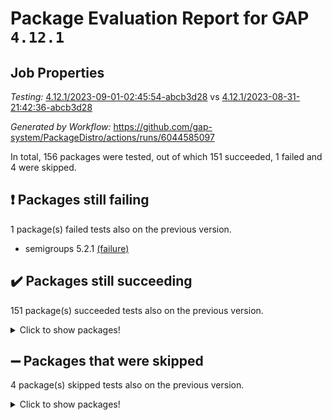# Package Evaluation Report for GAP `4.12.1`

## Job Properties

*Testing:* [4.12.1/2023-09-01-02:45:54-abcb3d28](https://github.com/gap-system/PackageDistro/blob/data/reports/4.12.1/2023-09-01-02:45:54-abcb3d28) vs [4.12.1/2023-08-31-21:42:36-abcb3d28](https://github.com/gap-system/PackageDistro/blob/data/reports/4.12.1/2023-08-31-21:42:36-abcb3d28)

*Generated by Workflow:* https://github.com/gap-system/PackageDistro/actions/runs/6044585097

In total, 156 packages were tested, out of which 151 succeeded, 1 failed and 4 were skipped.

## :exclamation: Packages still failing

1 package(s) failed tests also on the previous version.
- semigroups 5.2.1 [(failure)](https://github.com/gap-system/PackageDistro/actions/runs/6044585097/job/16403664932)

## :heavy_check_mark: Packages still succeeding

151 package(s) succeeded tests also on the previous version.
<details><summary>Click to show packages!</summary>

- 4ti2interface 2023.02-04 [(success)](https://github.com/gap-system/PackageDistro/actions/runs/6044585097/job/16403652631)
- ace 5.6.2 [(success)](https://github.com/gap-system/PackageDistro/actions/runs/6044585097/job/16403652745)
- aclib 1.3.2 [(success)](https://github.com/gap-system/PackageDistro/actions/runs/6044585097/job/16403652848)
- agt 0.3.1 [(success)](https://github.com/gap-system/PackageDistro/actions/runs/6044585097/job/16403652950)
- alnuth 3.2.1 [(success)](https://github.com/gap-system/PackageDistro/actions/runs/6044585097/job/16403653055)
- anupq 3.3.0 [(success)](https://github.com/gap-system/PackageDistro/actions/runs/6044585097/job/16403653169)
- atlasrep 2.1.6 [(success)](https://github.com/gap-system/PackageDistro/actions/runs/6044585097/job/16403653284)
- autodoc 2023.06.19 [(success)](https://github.com/gap-system/PackageDistro/actions/runs/6044585097/job/16403653408)
- automata 1.15 [(success)](https://github.com/gap-system/PackageDistro/actions/runs/6044585097/job/16403653560)
- automgrp 1.3.2 [(success)](https://github.com/gap-system/PackageDistro/actions/runs/6044585097/job/16403653649)
- autpgrp 1.11 [(success)](https://github.com/gap-system/PackageDistro/actions/runs/6044585097/job/16403653737)
- cap 2023.08-18 [(success)](https://github.com/gap-system/PackageDistro/actions/runs/6044585097/job/16403653839)
- caratinterface 2.3.5 [(success)](https://github.com/gap-system/PackageDistro/actions/runs/6044585097/job/16403653939)
- cddinterface 2022.11.01 [(success)](https://github.com/gap-system/PackageDistro/actions/runs/6044585097/job/16403654039)
- circle 1.6.6 [(success)](https://github.com/gap-system/PackageDistro/actions/runs/6044585097/job/16403654126)
- classicpres 1.22 [(success)](https://github.com/gap-system/PackageDistro/actions/runs/6044585097/job/16403654228)
- cohomolo 1.6.11 [(success)](https://github.com/gap-system/PackageDistro/actions/runs/6044585097/job/16403654318)
- congruence 1.2.5 [(success)](https://github.com/gap-system/PackageDistro/actions/runs/6044585097/job/16403654426)
- corelg 1.56 [(success)](https://github.com/gap-system/PackageDistro/actions/runs/6044585097/job/16403654525)
- crime 1.6 [(success)](https://github.com/gap-system/PackageDistro/actions/runs/6044585097/job/16403654638)
- crisp 1.4.6 [(success)](https://github.com/gap-system/PackageDistro/actions/runs/6044585097/job/16403654776)
- crypting 0.10.4 [(success)](https://github.com/gap-system/PackageDistro/actions/runs/6044585097/job/16403654869)
- cryst 4.1.26 [(success)](https://github.com/gap-system/PackageDistro/actions/runs/6044585097/job/16403654982)
- crystcat 1.1.10 [(success)](https://github.com/gap-system/PackageDistro/actions/runs/6044585097/job/16403655093)
- ctbllib 1.3.6 [(success)](https://github.com/gap-system/PackageDistro/actions/runs/6044585097/job/16403655195)
- cubefree 1.19 [(success)](https://github.com/gap-system/PackageDistro/actions/runs/6044585097/job/16403655308)
- curlinterface 2.3.2 [(success)](https://github.com/gap-system/PackageDistro/actions/runs/6044585097/job/16403655404)
- cvec 2.8.1 [(success)](https://github.com/gap-system/PackageDistro/actions/runs/6044585097/job/16403655501)
- datastructures 0.3.0 [(success)](https://github.com/gap-system/PackageDistro/actions/runs/6044585097/job/16403655575)
- deepthought 1.0.6 [(success)](https://github.com/gap-system/PackageDistro/actions/runs/6044585097/job/16403655685)
- design 1.8 [(success)](https://github.com/gap-system/PackageDistro/actions/runs/6044585097/job/16403655794)
- difsets 2.3.1 [(success)](https://github.com/gap-system/PackageDistro/actions/runs/6044585097/job/16403655897)
- digraphs 1.6.2 [(success)](https://github.com/gap-system/PackageDistro/actions/runs/6044585097/job/16403655999)
- edim 1.3.7 [(success)](https://github.com/gap-system/PackageDistro/actions/runs/6044585097/job/16403656121)
- example 4.3.4 [(success)](https://github.com/gap-system/PackageDistro/actions/runs/6044585097/job/16403656216)
- examplesforhomalg 2023.08-01 [(success)](https://github.com/gap-system/PackageDistro/actions/runs/6044585097/job/16403656315)
- factint 1.6.3 [(success)](https://github.com/gap-system/PackageDistro/actions/runs/6044585097/job/16403656430)
- ferret 1.0.9 [(success)](https://github.com/gap-system/PackageDistro/actions/runs/6044585097/job/16403656524)
- fga 1.5.0 [(success)](https://github.com/gap-system/PackageDistro/actions/runs/6044585097/job/16403656616)
- fining 1.5.6 [(success)](https://github.com/gap-system/PackageDistro/actions/runs/6044585097/job/16403656735)
- float 1.0.3 [(success)](https://github.com/gap-system/PackageDistro/actions/runs/6044585097/job/16403656833)
- format 1.4.3 [(success)](https://github.com/gap-system/PackageDistro/actions/runs/6044585097/job/16403656946)
- forms 1.2.9 [(success)](https://github.com/gap-system/PackageDistro/actions/runs/6044585097/job/16403657026)
- fplsa 1.2.6 [(success)](https://github.com/gap-system/PackageDistro/actions/runs/6044585097/job/16403657122)
- fr 2.4.12 [(success)](https://github.com/gap-system/PackageDistro/actions/runs/6044585097/job/16403657234)
- francy 2.0.3 [(success)](https://github.com/gap-system/PackageDistro/actions/runs/6044585097/job/16403657332)
- fwtree 1.3 [(success)](https://github.com/gap-system/PackageDistro/actions/runs/6044585097/job/16403657430)
- gapdoc 1.6.6 [(success)](https://github.com/gap-system/PackageDistro/actions/runs/6044585097/job/16403657534)
- gauss 2023.02-04 [(success)](https://github.com/gap-system/PackageDistro/actions/runs/6044585097/job/16403657642)
- gaussforhomalg 2023.08-01 [(success)](https://github.com/gap-system/PackageDistro/actions/runs/6044585097/job/16403657732)
- gbnp 1.0.5 [(success)](https://github.com/gap-system/PackageDistro/actions/runs/6044585097/job/16403657829)
- generalizedmorphismsforcap 2023.08-02 [(success)](https://github.com/gap-system/PackageDistro/actions/runs/6044585097/job/16403657919)
- genss 1.6.8 [(success)](https://github.com/gap-system/PackageDistro/actions/runs/6044585097/job/16403658022)
- gradedmodules 2023.08-01 [(success)](https://github.com/gap-system/PackageDistro/actions/runs/6044585097/job/16403658114)
- gradedringforhomalg 2023.08-01 [(success)](https://github.com/gap-system/PackageDistro/actions/runs/6044585097/job/16403658232)
- grape 4.9.0 [(success)](https://github.com/gap-system/PackageDistro/actions/runs/6044585097/job/16403658358)
- groupoids 1.73 [(success)](https://github.com/gap-system/PackageDistro/actions/runs/6044585097/job/16403658464)
- grpconst 2.6.4 [(success)](https://github.com/gap-system/PackageDistro/actions/runs/6044585097/job/16403658568)
- guarana 0.96.3 [(success)](https://github.com/gap-system/PackageDistro/actions/runs/6044585097/job/16403658666)
- guava 3.18 [(success)](https://github.com/gap-system/PackageDistro/actions/runs/6044585097/job/16403658781)
- hap 1.58 [(success)](https://github.com/gap-system/PackageDistro/actions/runs/6044585097/job/16403658947)
- hapcryst 0.1.15 [(success)](https://github.com/gap-system/PackageDistro/actions/runs/6044585097/job/16403659057)
- hecke 1.5.3 [(success)](https://github.com/gap-system/PackageDistro/actions/runs/6044585097/job/16403659168)
- help 3.5 [(success)](https://github.com/gap-system/PackageDistro/actions/runs/6044585097/job/16403659280)
- homalg 2023.08-01 [(success)](https://github.com/gap-system/PackageDistro/actions/runs/6044585097/job/16403659372)
- homalgtocas 2023.08-01 [(success)](https://github.com/gap-system/PackageDistro/actions/runs/6044585097/job/16403659467)
- idrel 2.45 [(success)](https://github.com/gap-system/PackageDistro/actions/runs/6044585097/job/16403659558)
- images 1.3.1 [(success)](https://github.com/gap-system/PackageDistro/actions/runs/6044585097/job/16403659660)
- intpic 0.3.0 [(success)](https://github.com/gap-system/PackageDistro/actions/runs/6044585097/job/16403659756)
- io 4.8.1 [(success)](https://github.com/gap-system/PackageDistro/actions/runs/6044585097/job/16403659855)
- io_forhomalg 2023.02-04 [(success)](https://github.com/gap-system/PackageDistro/actions/runs/6044585097/job/16403659982)
- irredsol 1.4.4 [(success)](https://github.com/gap-system/PackageDistro/actions/runs/6044585097/job/16403660095)
- json 2.1.1 [(success)](https://github.com/gap-system/PackageDistro/actions/runs/6044585097/job/16403660202)
- jupyterkernel 1.5.0 [(success)](https://github.com/gap-system/PackageDistro/actions/runs/6044585097/job/16403660301)
- jupyterviz 1.5.6 [(success)](https://github.com/gap-system/PackageDistro/actions/runs/6044585097/job/16403660384)
- kan 1.36 [(success)](https://github.com/gap-system/PackageDistro/actions/runs/6044585097/job/16403660486)
- kbmag 1.5.11 [(success)](https://github.com/gap-system/PackageDistro/actions/runs/6044585097/job/16403660580)
- laguna 3.9.6 [(success)](https://github.com/gap-system/PackageDistro/actions/runs/6044585097/job/16403660679)
- liealgdb 2.2.1 [(success)](https://github.com/gap-system/PackageDistro/actions/runs/6044585097/job/16403660781)
- liepring 2.8 [(success)](https://github.com/gap-system/PackageDistro/actions/runs/6044585097/job/16403660880)
- liering 2.4.2 [(success)](https://github.com/gap-system/PackageDistro/actions/runs/6044585097/job/16403660984)
- linearalgebraforcap 2023.08-08 [(success)](https://github.com/gap-system/PackageDistro/actions/runs/6044585097/job/16403661072)
- localizeringforhomalg 2023.08-01 [(success)](https://github.com/gap-system/PackageDistro/actions/runs/6044585097/job/16403661185)
- loops 3.4.3 [(success)](https://github.com/gap-system/PackageDistro/actions/runs/6044585097/job/16403661259)
- lpres 1.0.3 [(success)](https://github.com/gap-system/PackageDistro/actions/runs/6044585097/job/16403661377)
- majoranaalgebras 1.5.1 [(success)](https://github.com/gap-system/PackageDistro/actions/runs/6044585097/job/16403661467)
- mapclass 1.4.6 [(success)](https://github.com/gap-system/PackageDistro/actions/runs/6044585097/job/16403661561)
- matgrp 0.70 [(success)](https://github.com/gap-system/PackageDistro/actions/runs/6044585097/job/16403661628)
- matricesforhomalg 2023.08-01 [(success)](https://github.com/gap-system/PackageDistro/actions/runs/6044585097/job/16403661716)
- modisom 2.5.4 [(success)](https://github.com/gap-system/PackageDistro/actions/runs/6044585097/job/16403661806)
- modulepresentationsforcap 2023.08-03 [(success)](https://github.com/gap-system/PackageDistro/actions/runs/6044585097/job/16403661897)
- modules 2023.08-01 [(success)](https://github.com/gap-system/PackageDistro/actions/runs/6044585097/job/16403661993)
- monoidalcategories 2023.08-11 [(success)](https://github.com/gap-system/PackageDistro/actions/runs/6044585097/job/16403662087)
- nconvex 2022.09-01 [(success)](https://github.com/gap-system/PackageDistro/actions/runs/6044585097/job/16403662184)
- nilmat 1.4.2 [(success)](https://github.com/gap-system/PackageDistro/actions/runs/6044585097/job/16403662268)
- nock 1.5 [(success)](https://github.com/gap-system/PackageDistro/actions/runs/6044585097/job/16403662362)
- normalizinterface 1.3.6 [(success)](https://github.com/gap-system/PackageDistro/actions/runs/6044585097/job/16403662470)
- nq 2.5.10 [(success)](https://github.com/gap-system/PackageDistro/actions/runs/6044585097/job/16403662571)
- numericalsgps 1.3.1 [(success)](https://github.com/gap-system/PackageDistro/actions/runs/6044585097/job/16403662654)
- openmath 11.5.3 [(success)](https://github.com/gap-system/PackageDistro/actions/runs/6044585097/job/16403662738)
- orb 4.9.0 [(success)](https://github.com/gap-system/PackageDistro/actions/runs/6044585097/job/16403662837)
- packagemanager 1.4.1 [(success)](https://github.com/gap-system/PackageDistro/actions/runs/6044585097/job/16403662943)
- patternclass 2.4.3 [(success)](https://github.com/gap-system/PackageDistro/actions/runs/6044585097/job/16403663020)
- permut 2.0.4 [(success)](https://github.com/gap-system/PackageDistro/actions/runs/6044585097/job/16403663113)
- polenta 1.3.10 [(success)](https://github.com/gap-system/PackageDistro/actions/runs/6044585097/job/16403663208)
- polymaking 0.8.6 [(success)](https://github.com/gap-system/PackageDistro/actions/runs/6044585097/job/16403663308)
- primgrp 3.4.4 [(success)](https://github.com/gap-system/PackageDistro/actions/runs/6044585097/job/16403663433)
- profiling 2.5.4 [(success)](https://github.com/gap-system/PackageDistro/actions/runs/6044585097/job/16403663532)
- qpa 1.34 [(success)](https://github.com/gap-system/PackageDistro/actions/runs/6044585097/job/16403663620)
- quagroup 1.8.3 [(success)](https://github.com/gap-system/PackageDistro/actions/runs/6044585097/job/16403663713)
- radiroot 2.9 [(success)](https://github.com/gap-system/PackageDistro/actions/runs/6044585097/job/16403663826)
- rcwa 4.7.1 [(success)](https://github.com/gap-system/PackageDistro/actions/runs/6044585097/job/16403663919)
- rds 1.8 [(success)](https://github.com/gap-system/PackageDistro/actions/runs/6044585097/job/16403664020)
- recog 1.4.2 [(success)](https://github.com/gap-system/PackageDistro/actions/runs/6044585097/job/16403664140)
- repndecomp 1.3.0 [(success)](https://github.com/gap-system/PackageDistro/actions/runs/6044585097/job/16403664256)
- repsn 3.1.1 [(success)](https://github.com/gap-system/PackageDistro/actions/runs/6044585097/job/16403664350)
- resclasses 4.7.3 [(success)](https://github.com/gap-system/PackageDistro/actions/runs/6044585097/job/16403664442)
- ringsforhomalg 2023.08-01 [(success)](https://github.com/gap-system/PackageDistro/actions/runs/6044585097/job/16403664559)
- sco 2023.08-01 [(success)](https://github.com/gap-system/PackageDistro/actions/runs/6044585097/job/16403664702)
- scscp 2.4.1 [(success)](https://github.com/gap-system/PackageDistro/actions/runs/6044585097/job/16403664805)
- sglppow 2.3 [(success)](https://github.com/gap-system/PackageDistro/actions/runs/6044585097/job/16403665055)
- sgpviz 0.999.5 [(success)](https://github.com/gap-system/PackageDistro/actions/runs/6044585097/job/16403665165)
- simpcomp 2.1.14 [(success)](https://github.com/gap-system/PackageDistro/actions/runs/6044585097/job/16403665277)
- singular 2023.02.09 [(success)](https://github.com/gap-system/PackageDistro/actions/runs/6044585097/job/16403665370)
- sl2reps 1.1 [(success)](https://github.com/gap-system/PackageDistro/actions/runs/6044585097/job/16403665459)
- sla 1.5.3 [(success)](https://github.com/gap-system/PackageDistro/actions/runs/6044585097/job/16403665567)
- smallgrp 1.5.3 [(success)](https://github.com/gap-system/PackageDistro/actions/runs/6044585097/job/16403665701)
- smallsemi 0.6.13 [(success)](https://github.com/gap-system/PackageDistro/actions/runs/6044585097/job/16403665799)
- sonata 2.9.6 [(success)](https://github.com/gap-system/PackageDistro/actions/runs/6044585097/job/16403665896)
- sophus 1.27 [(success)](https://github.com/gap-system/PackageDistro/actions/runs/6044585097/job/16403666023)
- sotgrps 1.2 [(success)](https://github.com/gap-system/PackageDistro/actions/runs/6044585097/job/16403666121)
- spinsym 1.5.2 [(success)](https://github.com/gap-system/PackageDistro/actions/runs/6044585097/job/16403666221)
- standardff 0.9.4 [(success)](https://github.com/gap-system/PackageDistro/actions/runs/6044585097/job/16403666332)
- symbcompcc 1.3.2 [(success)](https://github.com/gap-system/PackageDistro/actions/runs/6044585097/job/16403666423)
- thelma 1.3 [(success)](https://github.com/gap-system/PackageDistro/actions/runs/6044585097/job/16403666540)
- tomlib 1.2.9 [(success)](https://github.com/gap-system/PackageDistro/actions/runs/6044585097/job/16403666655)
- toolsforhomalg 2023.07-01 [(success)](https://github.com/gap-system/PackageDistro/actions/runs/6044585097/job/16403666747)
- toric 1.9.5 [(success)](https://github.com/gap-system/PackageDistro/actions/runs/6044585097/job/16403666918)
- toricvarieties 2022.07.13 [(success)](https://github.com/gap-system/PackageDistro/actions/runs/6044585097/job/16403667009)
- transgrp 3.6.4 [(success)](https://github.com/gap-system/PackageDistro/actions/runs/6044585097/job/16403667111)
- ugaly 4.1.3 [(success)](https://github.com/gap-system/PackageDistro/actions/runs/6044585097/job/16403667230)
- unipot 1.5 [(success)](https://github.com/gap-system/PackageDistro/actions/runs/6044585097/job/16403667339)
- unitlib 4.2.0 [(success)](https://github.com/gap-system/PackageDistro/actions/runs/6044585097/job/16403667443)
- utils 0.82 [(success)](https://github.com/gap-system/PackageDistro/actions/runs/6044585097/job/16403667558)
- uuid 0.7 [(success)](https://github.com/gap-system/PackageDistro/actions/runs/6044585097/job/16403667679)
- walrus 0.9991 [(success)](https://github.com/gap-system/PackageDistro/actions/runs/6044585097/job/16403667802)
- wedderga 4.10.4 [(success)](https://github.com/gap-system/PackageDistro/actions/runs/6044585097/job/16403667894)
- xmod 2.91 [(success)](https://github.com/gap-system/PackageDistro/actions/runs/6044585097/job/16403668000)
- xmodalg 1.23 [(success)](https://github.com/gap-system/PackageDistro/actions/runs/6044585097/job/16403668106)
- yangbaxter 0.10.3 [(success)](https://github.com/gap-system/PackageDistro/actions/runs/6044585097/job/16403668232)
- zeromqinterface 0.14 [(success)](https://github.com/gap-system/PackageDistro/actions/runs/6044585097/job/16403668352)
</details>

## :heavy_minus_sign: Packages that were skipped

4 package(s) skipped tests also on the previous version.
<details><summary>Click to show packages!</summary>

- browse 1.8.21 [(skipped)](https://github.com/gap-system/PackageDistro/actions/runs/6044585097/job/16403370246)
- itc 1.5.1 [(skipped)](https://github.com/gap-system/PackageDistro/actions/runs/6044585097/job/16403370246)
- polycyclic 2.16 [(skipped)](https://github.com/gap-system/PackageDistro/actions/runs/6044585097/job/16403370246)
- xgap 4.31 [(skipped)](https://github.com/gap-system/PackageDistro/actions/runs/6044585097/job/16403370246)
</details>

